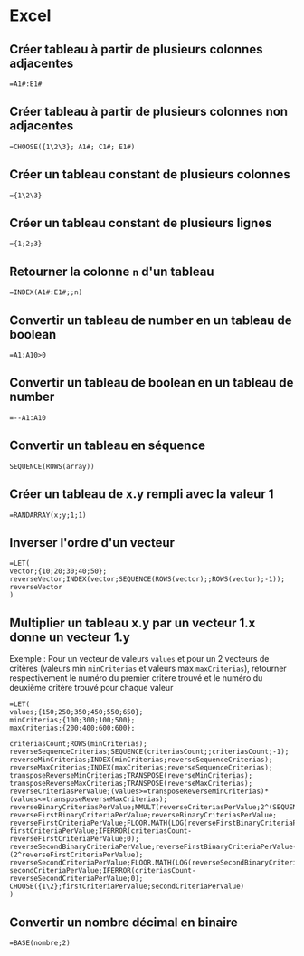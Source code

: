 # Excel

## Créer tableau à partir de plusieurs colonnes adjacentes

``` excel
=A1#:E1#
```

## Créer tableau à partir de plusieurs colonnes non adjacentes

``` excel
=CHOOSE({1\2\3}; A1#; C1#; E1#)
```

## Créer un tableau constant de plusieurs colonnes

``` excel
={1\2\3}
```

## Créer un tableau constant de plusieurs lignes

``` excel
={1;2;3}
```

## Retourner la colonne `n` d'un tableau

``` excel
=INDEX(A1#:E1#;;n)
```

## Convertir un tableau de number en un tableau de boolean

``` excel
=A1:A10>0
```

## Convertir un tableau de boolean en un tableau de number

``` excel
=--A1:A10
```

## Convertir un tableau en séquence

``` excel
SEQUENCE(ROWS(array))
```

## Créer un tableau de x.y rempli avec la valeur 1

``` excel
=RANDARRAY(x;y;1;1)
```

## Inverser l'ordre d'un vecteur

``` excel
=LET(
vector;{10;20;30;40;50};
reverseVector;INDEX(vector;SEQUENCE(ROWS(vector);;ROWS(vector);-1));
reverseVector
)
```

## Multiplier un tableau x.y par un vecteur 1.x donne un vecteur 1.y

Exemple :
    Pour un vecteur de valeurs `values` et pour un 2 vecteurs de critères (valeurs min `minCriterias` et valeurs max `maxCriterias`), retourner respectivement le numéro du premier critère trouvé et le numéro du deuxième critère trouvé pour chaque valeur

``` excel
=LET(
values;{150;250;350;450;550;650};
minCriterias;{100;300;100;500};
maxCriterias;{200;400;600;600};

criteriasCount;ROWS(minCriterias);
reverseSequenceCriterias;SEQUENCE(criteriasCount;;criteriasCount;-1);
reverseMinCriterias;INDEX(minCriterias;reverseSequenceCriterias);
reverseMaxCriterias;INDEX(maxCriterias;reverseSequenceCriterias);
transposeReverseMinCriterias;TRANSPOSE(reverseMinCriterias);
transposeReverseMaxCriterias;TRANSPOSE(reverseMaxCriterias);
reverseCriteriasPerValue;(values>=transposeReverseMinCriterias)*(values<=transposeReverseMaxCriterias);
reverseBinaryCriteriasPerValue;MMULT(reverseCriteriasPerValue;2^(SEQUENCE(criteriasCount)-1));
reverseFirstBinaryCriteriaPerValue;reverseBinaryCriteriasPerValue;
reverseFirstCriteriaPerValue;FLOOR.MATH(LOG(reverseFirstBinaryCriteriaPerValue;2));
firstCriteriaPerValue;IFERROR(criteriasCount-reverseFirstCriteriaPerValue;0);
reverseSecondBinaryCriteriaPerValue;reverseFirstBinaryCriteriaPerValue-(2^reverseFirstCriteriaPerValue);
reverseSecondCriteriaPerValue;FLOOR.MATH(LOG(reverseSecondBinaryCriteriaPerValue;2));
secondCriteriaPerValue;IFERROR(criteriasCount-reverseSecondCriteriaPerValue;0);
CHOOSE({1\2};firstCriteriaPerValue;secondCriteriaPerValue)
)

```

## Convertir un nombre décimal en binaire

``` excel
=BASE(nombre;2)
```
